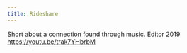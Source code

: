```yaml
---
title: Rideshare
---
```

Short about a connection found through music.
Editor 2019
https://youtu.be/trak7YHbrbM
